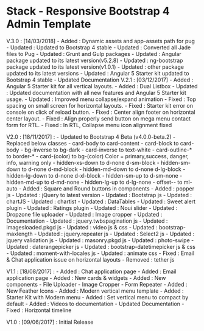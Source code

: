 # Stack - Responsive Bootstrap 4 Admin Template
V.3.0 : [14/03/2018]
    - Added : Dynamic assets and app-assets path for pug
    - Updated : Updated to Bootstrap 4 stable
    - Updated : Converted all Jade files to Pug
    - Updated : Grunt and Gulp packages
    - Updated : Angular package updated to its latest version(v5.2.8)
    - Updated : ng-bootstrap package updated to its latest version(v1.0.1)
    - Updated : other package updated to its latest versions
    - Updated : Angular 5 Starter kit updated to Bootstrap 4 stable
    - Updated Documentation
V.2.1 : [03/12/2017]
    - Added : Angular 5 Starter kit for all vertical layouts.
    - Added : Dual Listbox
    - Updated : Updated documentation with all new features and Angular 5 Starter kit usage.
    - Updated : Improved menu collapse/expand animation
    - Fixed : Top spacing on small screen for horizontal layouts.
    - Fixed : Starter kit error on console on click of reload button.
    - Fixed : Center align footer on horizontal center layout.
    - Fixed : Align properly send button on mega menu contact form for RTL.
    - Fixed : In RTL, Collapse menu icon alignment fixed
    
V2.0 : [18/11/2017] :
    - Updated to Bootstrap 4 Beta (v4.0.0-beta.2)
        - Replaced below classes
            - card-body to card-content
            - card-block to card-body
            - bg-inverse to bg-dark
            - card-inverse to text-white
            - card-outline-* to border-*
            - card-(color) to bg-(color) Color = primary,success, danger, info, warning only
            - hidden-xs-down to d-none d-sm-block
            - hidden-sm-down to d-none d-md-block
            - hidden-md-down to d-none d-lg-block
            - hidden-lg-down to d-none d-xl-block
            - hidden-sm-up to d-sm-none
            - hidden-md-up to d-md-none
            - hidden-lg-up to d-lg-none
            - offset-*-* to ml-auto
    - Added : Square and Round buttons in components
    - Added : popper js
    - Updated : jQuery to latest version
    - Updated : Bootstrap js
    - Updated : chartJS
    - Updated : chartist
    - Updated : DataTables
    - Updated : Sweet alert plugin
    - Updated : Ratings plugin
    - Updated : Noui slider
    - Updated : Dropzone file uploader
    - Updated : Image cropper
    - Updated : Documentation
    - Updated : jquery.twbspagination js
    - Updated : imagesloaded.pkgd js
    - Updated : video js & css
    - Updated : bootstrap-maxlength
    - Updated : jquery.repeater js
    - Updated : Select2 js
    - Updated : jquery validation js
    - Updated : masonry.pkgd js
    - Updated : photo-swipe
    - Updated : daterangepicker js
    - Updated : bootstrap-datetimepicker js & css
    - Updated : moment-with-locales js
    - Updated : animate css
    - Fixed : Email & Chat application issue on horizontal layouts
    - Removed : tether js

V1.1 : [18/08/2017] :
    - Added : Chat application page
    - Added : Email application page
    - Added : New cards & widgets
    - Added : New components
        - File Uploader
        - Image Cropper
        - Form Repeater
    - Added : New Feather Icons
    - Added : Modern vertical menu template
    - Added : Starter Kit with Modern menu
    - Added : Set vertical menu to compact by default
    - Added : Videos to documentation
    - Updated Documentation
    - Fixed : Horizontal timeline

V1.0 : [09/06/2017] : Initial Release